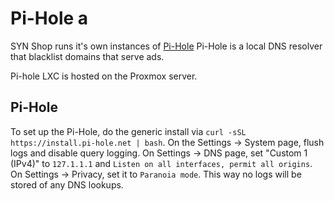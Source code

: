 # Pi-Hole a
SYN Shop runs it's own instances of [Pi-Hole](http://pi-hole.net/)  Pi-Hole is a local DNS resolver that blacklist domains that serve ads.

Pi-hole LXC is hosted on the Proxmox server.


## Pi-Hole

To set up the Pi-Hole, do the generic install via ``curl -sSL https://install.pi-hole.net | bash``. On the Settings -> System page, flush logs and disable query logging.  On Settings -> DNS page, set "Custom 1 (IPv4)" to ``127.1.1.1`` and ``Listen on all interfaces, permit all origins``.  On Settings -> Privacy, set it to ``Paranoia mode``. This way no logs will be stored of any DNS lookups.
